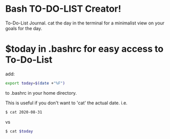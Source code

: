 # Bash TO-DO-LIST Creator!
To-Do-List Journal. cat the day in the terminal for a minimalist view on your goals for the day.

# $today in .bashrc for easy access to To-Do-List
add:

```bash
export today=$(date +"%F")
```

to .bashrc in your home directory.

This is useful if you don't want to 'cat' the actual date. i.e.

```bash
$ cat 2020-08-31
```
vs 
```bash
$ cat $today
```
